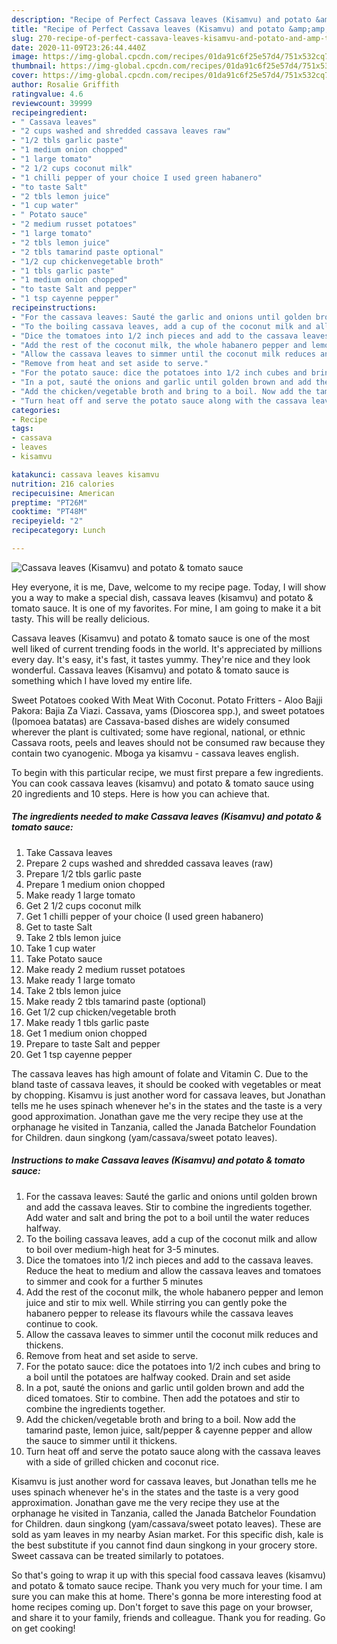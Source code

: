 ```yaml
---
description: "Recipe of Perfect Cassava leaves (Kisamvu) and potato &amp;amp; tomato sauce"
title: "Recipe of Perfect Cassava leaves (Kisamvu) and potato &amp;amp; tomato sauce"
slug: 270-recipe-of-perfect-cassava-leaves-kisamvu-and-potato-and-amp-tomato-sauce
date: 2020-11-09T23:26:44.440Z
image: https://img-global.cpcdn.com/recipes/01da91c6f25e57d4/751x532cq70/cassava-leaves-kisamvu-and-potato-tomato-sauce-recipe-main-photo.jpg
thumbnail: https://img-global.cpcdn.com/recipes/01da91c6f25e57d4/751x532cq70/cassava-leaves-kisamvu-and-potato-tomato-sauce-recipe-main-photo.jpg
cover: https://img-global.cpcdn.com/recipes/01da91c6f25e57d4/751x532cq70/cassava-leaves-kisamvu-and-potato-tomato-sauce-recipe-main-photo.jpg
author: Rosalie Griffith
ratingvalue: 4.6
reviewcount: 39999
recipeingredient:
- " Cassava leaves"
- "2 cups washed and shredded cassava leaves raw"
- "1/2 tbls garlic paste"
- "1 medium onion chopped"
- "1 large tomato"
- "2 1/2 cups coconut milk"
- "1 chilli pepper of your choice I used green habanero"
- "to taste Salt"
- "2 tbls lemon juice"
- "1 cup water"
- " Potato sauce"
- "2 medium russet potatoes"
- "1 large tomato"
- "2 tbls lemon juice"
- "2 tbls tamarind paste optional"
- "1/2 cup chickenvegetable broth"
- "1 tbls garlic paste"
- "1 medium onion chopped"
- "to taste Salt and pepper"
- "1 tsp cayenne pepper"
recipeinstructions:
- "For the cassava leaves: Sauté the garlic and onions until golden brown and add the cassava leaves. Stir to combine the ingredients together. Add water and salt and bring the pot to a boil until the water reduces halfway."
- "To the boiling cassava leaves, add a cup of the coconut milk and allow to boil over medium-high heat for 3-5 minutes."
- "Dice the tomatoes into 1/2 inch pieces and add to the cassava leaves. Reduce the heat to medium and allow the cassava leaves and tomatoes to simmer and cook for a further 5 minutes"
- "Add the rest of the coconut milk, the whole habanero pepper and lemon juice and stir to mix well. While stirring you can gently poke the habanero pepper to release its flavours while the cassava leaves continue to cook."
- "Allow the cassava leaves to simmer until the coconut milk reduces and thickens."
- "Remove from heat and set aside to serve."
- "For the potato sauce: dice the potatoes into 1/2 inch cubes and bring to a boil until the potatoes are halfway cooked. Drain and set aside"
- "In a pot, sauté the onions and garlic until golden brown and add the diced tomatoes. Stir to combine. Then add the potatoes and stir to combine the ingredients together."
- "Add the chicken/vegetable broth and bring to a boil. Now add the tamarind paste, lemon juice, salt/pepper &amp; cayenne pepper and allow the sauce to simmer until it thickens."
- "Turn heat off and serve the potato sauce along with the cassava leaves with a side of grilled chicken and coconut rice."
categories:
- Recipe
tags:
- cassava
- leaves
- kisamvu

katakunci: cassava leaves kisamvu 
nutrition: 216 calories
recipecuisine: American
preptime: "PT26M"
cooktime: "PT48M"
recipeyield: "2"
recipecategory: Lunch

---
```



![Cassava leaves (Kisamvu) and potato &amp; tomato sauce](https://img-global.cpcdn.com/recipes/01da91c6f25e57d4/751x532cq70/cassava-leaves-kisamvu-and-potato-tomato-sauce-recipe-main-photo.jpg)

Hey everyone, it is me, Dave, welcome to my recipe page. Today, I will show you a way to make a special dish, cassava leaves (kisamvu) and potato &amp; tomato sauce. It is one of my favorites. For mine, I am going to make it a bit tasty. This will be really delicious.

Cassava leaves (Kisamvu) and potato &amp; tomato sauce is one of the most well liked of current trending foods in the world. It's appreciated by millions every day. It's easy, it's fast, it tastes yummy. They're nice and they look wonderful. Cassava leaves (Kisamvu) and potato &amp; tomato sauce is something which I have loved my entire life.

Sweet Potatoes cooked With Meat With Coconut. Potato Fritters - Aloo Bajji Pakora: Bajia Za Viazi. Cassava, yams (Dioscorea spp.), and sweet potatoes (Ipomoea batatas) are Cassava-based dishes are widely consumed wherever the plant is cultivated; some have regional, national, or ethnic Cassava roots, peels and leaves should not be consumed raw because they contain two cyanogenic. Mboga ya kisamvu - cassava leaves english.


To begin with this particular recipe, we must first prepare a few ingredients. You can cook cassava leaves (kisamvu) and potato &amp; tomato sauce using 20 ingredients and 10 steps. Here is how you can achieve that.

<!--inarticleads1-->

##### The ingredients needed to make Cassava leaves (Kisamvu) and potato &amp; tomato sauce:

1. Take  Cassava leaves
1. Prepare 2 cups washed and shredded cassava leaves (raw)
1. Prepare 1/2 tbls garlic paste
1. Prepare 1 medium onion chopped
1. Make ready 1 large tomato
1. Get 2 1/2 cups coconut milk
1. Get 1 chilli pepper of your choice (I used green habanero)
1. Get to taste Salt
1. Take 2 tbls lemon juice
1. Take 1 cup water
1. Take  Potato sauce
1. Make ready 2 medium russet potatoes
1. Make ready 1 large tomato
1. Take 2 tbls lemon juice
1. Make ready 2 tbls tamarind paste (optional)
1. Get 1/2 cup chicken/vegetable broth
1. Make ready 1 tbls garlic paste
1. Get 1 medium onion chopped
1. Prepare to taste Salt and pepper
1. Get 1 tsp cayenne pepper


The cassava leaves has high amount of folate and Vitamin C. Due to the bland taste of cassava leaves, it should be cooked with vegetables or meat by chopping. Kisamvu is just another word for cassava leaves, but Jonathan tells me he uses spinach whenever he&#39;s in the states and the taste is a very good approximation. Jonathan gave me the very recipe they use at the orphanage he visited in Tanzania, called the Janada Batchelor Foundation for Children. daun singkong (yam/cassava/sweet potato leaves). 

<!--inarticleads2-->

##### Instructions to make Cassava leaves (Kisamvu) and potato &amp; tomato sauce:

1. For the cassava leaves: Sauté the garlic and onions until golden brown and add the cassava leaves. Stir to combine the ingredients together. Add water and salt and bring the pot to a boil until the water reduces halfway.
1. To the boiling cassava leaves, add a cup of the coconut milk and allow to boil over medium-high heat for 3-5 minutes.
1. Dice the tomatoes into 1/2 inch pieces and add to the cassava leaves. Reduce the heat to medium and allow the cassava leaves and tomatoes to simmer and cook for a further 5 minutes
1. Add the rest of the coconut milk, the whole habanero pepper and lemon juice and stir to mix well. While stirring you can gently poke the habanero pepper to release its flavours while the cassava leaves continue to cook.
1. Allow the cassava leaves to simmer until the coconut milk reduces and thickens.
1. Remove from heat and set aside to serve.
1. For the potato sauce: dice the potatoes into 1/2 inch cubes and bring to a boil until the potatoes are halfway cooked. Drain and set aside
1. In a pot, sauté the onions and garlic until golden brown and add the diced tomatoes. Stir to combine. Then add the potatoes and stir to combine the ingredients together.
1. Add the chicken/vegetable broth and bring to a boil. Now add the tamarind paste, lemon juice, salt/pepper &amp; cayenne pepper and allow the sauce to simmer until it thickens.
1. Turn heat off and serve the potato sauce along with the cassava leaves with a side of grilled chicken and coconut rice.


Kisamvu is just another word for cassava leaves, but Jonathan tells me he uses spinach whenever he&#39;s in the states and the taste is a very good approximation. Jonathan gave me the very recipe they use at the orphanage he visited in Tanzania, called the Janada Batchelor Foundation for Children. daun singkong (yam/cassava/sweet potato leaves). These are sold as yam leaves in my nearby Asian market. For this specific dish, kale is the best substitute if you cannot find daun singkong in your grocery store. Sweet cassava can be treated similarly to potatoes. 

So that's going to wrap it up with this special food cassava leaves (kisamvu) and potato &amp; tomato sauce recipe. Thank you very much for your time. I am sure you can make this at home. There's gonna be more interesting food at home recipes coming up. Don't forget to save this page on your browser, and share it to your family, friends and colleague. Thank you for reading. Go on get cooking!
